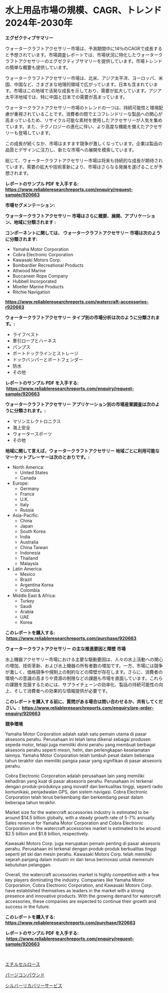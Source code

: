 <p><h1>水上用品市場の規模、CAGR、トレンド 2024年-2030年</h1></p><p><strong>エグゼクティブサマリー</strong></p>
<p><p>ウォータークラフトアクセサリー市場は、予測期間中に14％のCAGRで成長すると予想されています。市場調査レポートでは、市場状況に特化したウォータークラフトアクセサリーのエグゼクティブサマリーを提供しています。市場トレンドの簡単な概要も提供しています。</p><p>ウォータークラフトアクセサリー市場は、北米、アジア太平洋、ヨーロッパ、米国、中国など、さまざまな地理的領域で広がっています。日本も含まれています。市場はこの地域で活発な成長を示しており、需要が拡大しています。アジア太平洋地域では、特に中国と日本での需要が高まっています。</p><p>ウォータークラフトアクセサリー市場のトレンドの一つは、持続可能性と環境配慮が重視されていることです。消費者の間でエコフレンドリーな製品への関心が高まっているため、リサイクル可能な素材を使用したアクセサリーが人気を集めています。また、テクノロジーの進化に伴い、より高度な機能を備えたアクセサリーも登場しています。</p><p>この成長が続くなか、市場はますます競争が激しくなっています。企業は製品の品質とデザインに注力し、新たな市場への展開を模索しています。</p><p>総じて、ウォータークラフトアクセサリー市場は将来も持続的な成長が期待されています。需要の拡大や技術革新により、市場はさらなる発展を遂げることが予想されます。</p></p>
<p><strong>レポートのサンプル PDF を入手する: <a href="https://www.reliableresearchreports.com/enquiry/request-sample/920663">https://www.reliableresearchreports.com/enquiry/request-sample/920663</a></strong></p>
<p><strong>市場セグメンテーション:</strong></p>
<p><strong> ウォータークラフトアクセサリー 市場はさらに概要、展開、アプリケーション、地域に分類されます :</strong></p>
<p><strong>コンポーネントに関しては、 ウォータークラフトアクセサリー 市場は次のように分類されます: &nbsp;</strong></p>
<p><ul><li>Yamaha Motor Corporation</li><li>Cobra Electronic Corporation</li><li>Kawasaki Motors Corp.</li><li>Bombardier Recreational Products</li><li>Attwood Marine</li><li>Buccaneer Rope Company</li><li>Hubbell Incorporated</li><li>Moeller Marine Products</li><li>Ritchie Navigation</li></ul></p>
<p><strong><a href="https://www.reliableresearchreports.com/watercraft-accessories-r920663">https://www.reliableresearchreports.com/watercraft-accessories-r920663</a></strong></p>
<p><strong> ウォータークラフトアクセサリー タイプ別の市場分析は次のように分類されます。:</strong></p>
<p><ul><li>ライフベスト</li><li>牽引ロープとハーネス</li><li>パンプス</li><li>ボートドックラインとストレージ</li><li>ドックバンパーとボートフェンダー</li><li>防水</li><li>その他</li></ul></p>
<p><strong>レポートのサンプル PDF を入手する: &nbsp;<a href="https://www.reliableresearchreports.com/enquiry/request-sample/920663">https://www.reliableresearchreports.com/enquiry/request-sample/920663</a></strong></p>
<p><strong> ウォータークラフトアクセサリー アプリケーション別の市場産業調査は次のように分類されます。:</strong></p>
<p><ul><li>マリンエレクトロニクス</li><li>海上安全</li><li>ウォータースポーツ</li><li>その他</li></ul></p>
<p><strong>地域に関して言えば、ウォータークラフトアクセサリー 地域ごとに利用可能なマーケットプレーヤーは次のとおりです。:</strong></p>
<p><ul>
    <li>
        North America:
        <ul>
            <li>United States</li>
            <li>Canada</li>
        </ul>
    </li>
    <li>
        Europe:
        <ul>
            <li>Germany</li>
            <li>France</li>
            <li>U.K.</li>
            <li>Italy</li>
            <li>Russia</li>
        </ul>
    </li>
    <li>
        Asia-Pacific:
        <ul>
            <li>China</li>
            <li>Japan</li>
            <li>South Korea</li>
            <li>India</li>
            <li>Australia</li>
            <li>China Taiwan</li>
            <li>Indonesia</li>
            <li>Thailand</li>
            <li>Malaysia</li>
        </ul>
    </li>
    <li>
        Latin America:
        <ul>
            <li>Mexico</li>
            <li>Brazil</li>
            <li>Argentina Korea</li>
            <li>Colombia</li>
        </ul>
    </li>
    <li>
        Middle East & Africa:
        <ul>
            <li>Turkey</li>
            <li>Saudi</li>
            <li>Arabia</li>
            <li>UAE</li>
            <li>Korea</li>
        </ul>
    </li>
    </ul></p>
<p><strong>このレポートを購入する: &nbsp;<a href="https://www.reliableresearchreports.com/purchase/920663">https://www.reliableresearchreports.com/purchase/920663</a></strong></p>
<p><strong>ウォータークラフトアクセサリー の主な推進要因と障壁 市場</strong></p>
<p><p>水上機器アクセサリー市場における主要な駆動要因は、人々の水上活動への関心の増加、技術革新、および水上機器の所有者数の増加です。一方、市場には競争が激しく、価格競争や規制上の制約などの障壁が存在します。さらに、消費者の環境への意識の高まりや資源の制限などの課題も市場を直面しています。これらの課題を克服するためには、サプライチェーンの効率化、製品の持続可能性の向上、そして消費者への効果的な情報提供が必要です。</p></p>
<p><strong>このレポートを購入する前に、質問がある場合は問い合わせるか、共有してください。:&nbsp; <a href="https://www.reliableresearchreports.com/enquiry/pre-order-enquiry/920663">https://www.reliableresearchreports.com/enquiry/pre-order-enquiry/920663</a></strong></p>
<p><strong>競争環境</strong></p>
<p><p>Yamaha Motor Corporation adalah salah satu pemain utama di pasar aksesoris perahu. Perusahaan ini telah lama dikenal sebagai produsen sepeda motor, tetapi juga memiliki divisi perahu yang membuat berbagai aksesoris perahu seperti mesin, helm, dan perlengkapan keselamatan lainnya. Yamaha Motor Corporation telah tumbuh pesat dalam beberapa tahun terakhir dan memiliki pangsa pasar yang signifikan di pasar aksesoris perahu.</p><p>Cobra Electronic Corporation adalah perusahaan lain yang memiliki kehadiran yang kuat di pasar aksesoris perahu. Perusahaan ini terkenal dengan produk-produknya yang inovatif dan berkualitas tinggi, seperti radio komunikasi, penjadwalan GPS, dan sistem navigasi. Cobra Electronic Corporation telah terus berkembang dan berkembang pesat dalam beberapa tahun terakhir.</p><p>Market size for the watercraft accessories industry is estimated to be around $14.5 billion globally, with a steady growth rate of 5-7% annually. Sales revenue for Yamaha Motor Corporation and Cobra Electronic Corporation in the watercraft accessories market is estimated to be around $2.5 billion and $1.8 billion, respectively.</p><p>Kawasaki Motors Corp. juga merupakan pemain penting di pasar aksesoris perahu. Perusahaan ini terkenal dengan produk-produk berkualitas tinggi seperti jet ski dan mesin perahu. Kawasaki Motors Corp. telah memiliki sejarah panjang dalam industri ini dan terus berinovasi untuk memenuhi kebutuhan pelanggan.</p><p>Overall, the watercraft accessories market is highly competitive with a few key players dominating the industry. Companies like Yamaha Motor Corporation, Cobra Electronic Corporation, and Kawasaki Motors Corp. have established themselves as leaders in the market with a strong presence and innovative products. With the growing demand for watercraft accessories, these companies are expected to continue their growth and success in the future.</p></p>
<p><strong>このレポートを購入する: &nbsp; <a href="https://www.reliableresearchreports.com/purchase/920663">https://www.reliableresearchreports.com/purchase/920663</a></strong></p>
<p><strong>レポートのサンプル PDF を入手する: &nbsp;<a href="https://www.reliableresearchreports.com/enquiry/request-sample/920663">https://www.reliableresearchreports.com/enquiry/request-sample/920663</a></strong><strong></strong></p>
<p>&nbsp;</p>
<p><p><a href="https://medium.com/@samirmayert28/%E3%82%A8%E3%83%81%E3%83%AB%E3%82%BB%E3%83%AB%E3%83%AD%E3%83%BC%E3%82%B9%E5%B8%82%E5%A0%B4%E3%81%AE%E3%82%B7%E3%82%A7%E3%82%A2%E3%81%AE%E9%80%B2%E5%8C%96%E3%81%A8%E5%B8%82%E5%A0%B4%E6%88%90%E9%95%B7%E3%81%AE%E3%83%88%E3%83%AC%E3%83%B3%E3%83%892024%E5%B9%B4-2031%E5%B9%B4-dedd6d1316fe">エチルセルロース</a></p><p><a href="https://medium.com/@lawrencewatkins654/%E6%B5%84%E5%8C%96%E5%89%A4%E5%B8%82%E5%A0%B4%E8%A6%8F%E6%A8%A1-cagr-%E3%83%88%E3%83%AC%E3%83%B3%E3%83%89-2024%E5%B9%B4-2030%E5%B9%B4-d834e1261abc">パージコンパウンド</a></p><p><a href="https://medium.com/@jefferyyan895/%E3%82%B7%E3%83%AB%E3%83%90%E3%83%BC%E5%9B%9E%E5%8F%8E%E3%82%B5%E3%83%BC%E3%83%93%E3%82%B9%E5%B8%82%E5%A0%B4%E3%81%AE%E5%B1%95%E6%9C%9B-%E7%94%A3%E6%A5%AD%E6%A6%82%E8%A6%81%E3%81%A8%E4%BA%88%E6%B8%AC-2024%E5%B9%B4%E3%81%8B%E3%82%892031%E5%B9%B4-3cea213f12d7">シルバーリカバリーサービス</a></p></p>